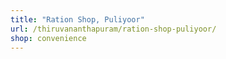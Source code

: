 ```yaml
---
title: "Ration Shop, Puliyoor"
url: /thiruvananthapuram/ration-shop-puliyoor/
shop: convenience
---
```


